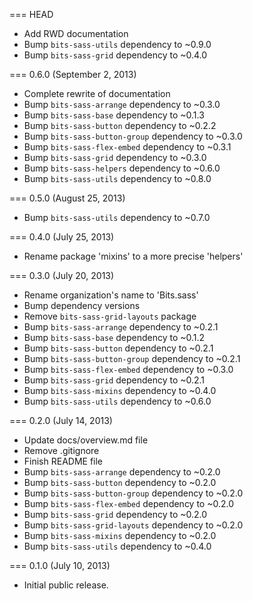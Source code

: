 === HEAD

* Add RWD documentation
* Bump `bits-sass-utils` dependency to ~0.9.0
* Bump `bits-sass-grid` dependency to ~0.4.0

=== 0.6.0 (September 2, 2013)

* Complete rewrite of documentation
* Bump `bits-sass-arrange` dependency to ~0.3.0
* Bump `bits-sass-base` dependency to ~0.1.3
* Bump `bits-sass-button` dependency to ~0.2.2
* Bump `bits-sass-button-group` dependency to ~0.3.0
* Bump `bits-sass-flex-embed` dependency to ~0.3.1
* Bump `bits-sass-grid` dependency to ~0.3.0
* Bump `bits-sass-helpers` dependency to ~0.6.0
* Bump `bits-sass-utils` dependency to ~0.8.0

=== 0.5.0 (August 25, 2013)

* Bump `bits-sass-utils` dependency to ~0.7.0

=== 0.4.0 (July 25, 2013)

* Rename package 'mixins' to a more precise 'helpers'

=== 0.3.0 (July 20, 2013)

* Rename organization's name to 'Bits.sass'
* Bump dependency versions
* Remove `bits-sass-grid-layouts` package
* Bump `bits-sass-arrange` dependency to ~0.2.1
* Bump `bits-sass-base` dependency to ~0.1.2
* Bump `bits-sass-button` dependency to ~0.2.1
* Bump `bits-sass-button-group` dependency to ~0.2.1
* Bump `bits-sass-flex-embed` dependency to ~0.3.0
* Bump `bits-sass-grid` dependency to ~0.2.1
* Bump `bits-sass-mixins` dependency to ~0.4.0
* Bump `bits-sass-utils` dependency to ~0.6.0

=== 0.2.0 (July 14, 2013)

* Update docs/overview.md file
* Remove .gitignore
* Finish README file
* Bump `bits-sass-arrange` dependency to ~0.2.0
* Bump `bits-sass-button` dependency to ~0.2.0
* Bump `bits-sass-button-group` dependency to ~0.2.0
* Bump `bits-sass-flex-embed` dependency to ~0.2.0
* Bump `bits-sass-grid` dependency to ~0.2.0
* Bump `bits-sass-grid-layouts` dependency to ~0.2.0
* Bump `bits-sass-mixins` dependency to ~0.2.0
* Bump `bits-sass-utils` dependency to ~0.4.0

=== 0.1.0 (July 10, 2013)

* Initial public release.